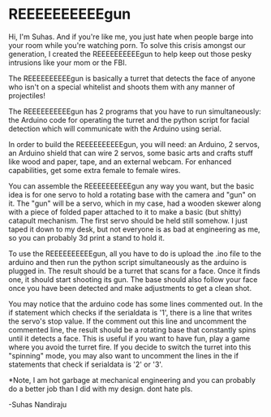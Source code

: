 # REEEEEEEEEEgun
Hi, I'm Suhas. And if you're like me, you just hate when people barge into your room while you're watching porn. To solve this crisis amongst our generation, I created the REEEEEEEEEEgun to help keep out those pesky intrusions like your mom or the FBI.

The REEEEEEEEEEgun is basically a turret that detects the face of anyone who isn't on a special whitelist and shoots them with any manner of projectiles! 

The REEEEEEEEEEgun has 2 programs that you have to run simultaneously: the Arduino code for operating the turret and the python script for facial detection which will communicate with the Arduino using serial. 

In order to build the REEEEEEEEEEgun, you will need: an Arduino, 2 servos, an Arduino shield that can wire 2 servos, some basic arts and crafts stuff like wood and paper, tape, and an external webcam. For enhanced capabilities, get some extra female to female wires.


You can assemble the REEEEEEEEEEgun any way you want, but the basic idea is for one servo to hold a rotating base with the camera and "gun" on it. The "gun" will be a servo, which in my case, had a wooden skewer along with a piece of folded paper attached to it to make a basic (but shitty) catapult mechanism. The first servo should be held still somehow. I just taped it down to my desk, but not everyone is as bad at engineering as me, so you can probably 3d print a stand to hold it.


To use the REEEEEEEEEEgun, all you have to do is upload the .ino file to the arduino and then run the python script simultaneously as the arduino is plugged in. The result should be a turret that scans for a face. Once it finds one, it should start shooting its gun. The base should also follow your face once you have been detected and make adjustments to get a clean shot.

You may notice that the arduino code has some lines commented out. In the if statement which checks if the serialdata is '1', there is a line that writes the servo's stop value. If the comment out this line and uncomment the commented line, the result should be a rotating base that constantly spins until it detects a face. This is useful if you want to have fun, play a game where you avoid the turret fire. If you decide to switch the turret into this "spinning" mode, you may also want to uncomment the lines in the if statements that check if serialdata is '2' or '3'.

*Note, I am hot garbage at mechanical engineering and you can probably do a better job than I did with my design. dont hate pls.

-Suhas Nandiraju
